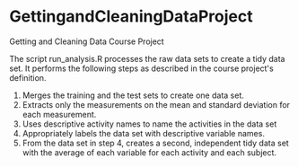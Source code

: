 # GettingandCleaningDataProject
Getting and Cleaning Data Course Project
 
The script run_analysis.R processes the raw data sets to create a tidy data set. It performs the following steps as described in the course project's definition.

1. Merges the training and the test sets to create one data set.
2. Extracts only the measurements on the mean and standard deviation for each measurement.
3. Uses descriptive activity names to name the activities in the data set
4. Appropriately labels the data set with descriptive variable names.
5. From the data set in step 4, creates a second, independent tidy data set with the average of each variable for each activity and each subject.
